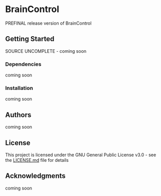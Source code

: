 # BrainControl

PREFINAL release version of BrainControl

## Getting Started

SOURCE UNCOMPLETE - coming soon 

### Dependencies

coming soon

### Installation

coming soon

## Authors

coming soon

## License

This project is licensed under the GNU General Public License v3.0 - see the [LICENSE.md](LICENSE.md) file for details

## Acknowledgments

coming soon
